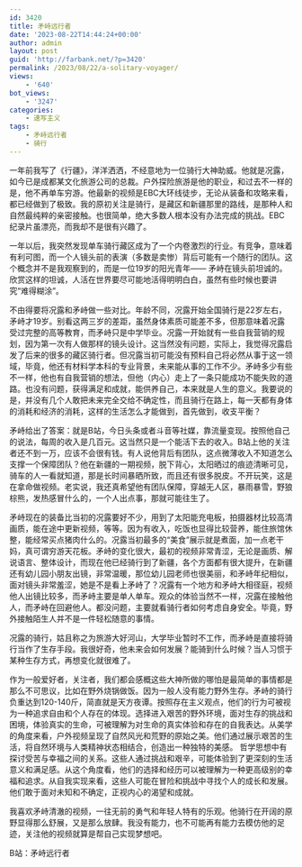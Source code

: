 ```yaml
---
id: 3420
title: 矛峙远行者
date: '2023-08-22T14:44:24+00:00'
author: admin
layout: post
guid: 'http://farbank.net/?p=3420'
permalink: /2023/08/22/a-solitary-voyager/
views:
    - '640'
bot_views:
    - '3247'
categories:
    - 速写主义
tags:
    - 矛峙远行者
    - 骑行
---
```


一年前我写了《行疆》，洋洋洒洒，不经意地为一位骑行大神助威。他就是况露，如今已是成都某文化旅游公司的总裁。户外探险旅游是他的职业，和过去不一样的是，他不再单车穷游。他最新的视频是EBC大环线徒步，无论从装备和攻略来看，都已经做到了极致。我的原初关注是骑行，是藏区和新疆那里的路线，是那种人和自然最纯粹的亲密接触。也很简单，绝大多数人根本没有办法完成的挑战。EBC 纪录片虽漂亮，而我却不是很有兴趣了。

一年以后，我突然发现单车骑行藏区成为了一个内卷激烈的行业。有竞争，意味着有利可图，而一个人镜头前的表演（多数是卖惨）背后可能有一个随行的团队。这个概念并不是我观察到的，而是一位19岁的阳光青年—— 矛峙在镜头前坦诚的。欣赏这样的坦诚，人活在世界要尽可能地活得明明白白，虽然有些时候也要讲究“难得糊涂”。

不由得要将况露和矛峙做一些对比。年龄不同，况露开始全国骑行是22岁左右，矛峙才19岁。别看这两三岁的差距，虽然身体素质可能差不多，但那意味着况露受过完整的高等教育，而矛峙只是中学毕业。况露一开始就有一些自我营销的规划，因为第一次有人做那样的镜头设计。这当然没有问题，实际上，我觉得况露启发了后来的很多的藏区骑行者。但况露当初可能没有预料自己将必然从事于这一领域，毕竟，他还有材料学本科的专业背景，未来能从事的工作不少。矛峙多少有些不一样，他也有自我营销的想法，但他（内心）走上了一条只能成功不能失败的道路。也没有问题，获得满足和成就，能供养自己，本来就是人生的意义。我要说的是，并没有几个人敢把未来完全交给不确定性，而且骑行在路上，每一天都有身体的消耗和经济的消耗，这样的生活怎么才能做到，首先做到，收支平衡？

矛峙给出了答案：就是B站，今日头条或者斗音等社媒，靠流量变现。按照他自己的说法，每周的收入是几百元。这当然只是一个能活下去的收入。B站上他的关注者还不到一万，应该不会很有钱。有人说他背后有团队，这点微薄收入不知道怎么支撑一个保障团队？他在新疆的一期视频，脱下背心，太阳晒过的痕迹清晰可见，骑车的人一看就知道，那是长时间暴晒所致，而且还有很多脱皮。不开玩笑，这是在拿命做视频。老实说，我还真希望他有团队保障，穿越无人区，暴雨暴雪，野狼棕熊，发热感冒什么的，一个人出点事，那就可能往生了。

矛峙现在的装备比当初的况露要好不少，用到了太阳能充电板，拍摄器材比较高清画质，能在途中更新视频，等等。因为有收入，吃饭也显得比较营养，能住旅馆休整，能经常买点猪肉什么的。况露当初最多的“美食”展示就是煮面，加一点老干妈，真可谓穷游天花板。矛峙的变化很大，最初的视频非常青涩，无论是画质、解说语言、整体设计，而现在他已经骑行到了新疆，各个方面都有很大提升，在新疆还有幼儿园小朋友出镜，非常温暖，那位幼儿园老师也很美丽，和矛峙年纪相似，面对镜头非常羞涩，她是不是看上矛峙了？况露有一个地方和矛峙大相径庭，视频他人出镜比较多，而矛峙主要是单人单车。观众的体验当然不一样，况露在接触他人，而矛峙在回避他人。都没问题，主要就看骑行者如何考虑自身安全。毕竟，野外接触陌生人并不是一件轻松随意的事情。

况露的骑行，姑且称之为旅游大好河山，大学毕业暂时不工作，而矛峙是直接将骑行当作了生存手段。我很好奇，他未来会如何发展？能骑到什么时候？当人习惯于某种生存方式，再想变化就很难了。

作为一般爱好者，关注者，我们都会感概这些大神所做的哪怕是最简单的事情都是那么不可思议，比如在野外烧锅做饭。因为一般人没有能力野外生存。矛峙的骑行负重达到120-140斤，简直就是天方夜谭。按照存在主义观点，他们的行为可被视为一种追求自由和个人存在的体现。选择进入艰苦的野外环境，面对生存的挑战和困境，体验真实的生命，可被理解为对生命的真实体验和存在的自我表达。从美学的角度来看，户外视频呈现了自然风光和荒野的原始之美。他们通过展示艰苦的生活，将自然环境与人类精神状态相结合，创造出一种独特的美感。 哲学思想中有探讨受苦与幸福之间的关系。这些人通过挑战和艰辛，可能体验到了更深刻的生活意义和满足感。从这个角度看，他们的选择和经历可以被理解为一种更高级别的幸福和追求。从自我实现来看，这些人可能在冒险和挑战中寻找个人的成长和发展。他们敢于面对未知和不确定，正视内心的渴望和成就。

我喜欢矛峙清澈的视频，一往无前的勇气和年轻人特有的乐观。他骑行在开阔的原野显得那么舒展，又是那么放肆。我没有能力，也不可能再有能力去模仿他的足迹，关注他的视频就算是帮自己实现梦想吧。

B站：矛峙远行者
